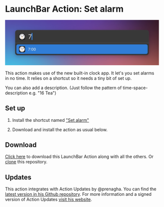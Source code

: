 # LaunchBar Action: Set alarm

<img src="01.jpg" width="644"/> 

This action makes use of the new built-in clock app. It let's you set alarms in no time. It relies on a shortcut so it needs a tiny bit of set up.

You can also add a description. (Just follow the pattern of time-space-description e.g. "16 Tea")

## Set up

1) Install the shortcut named ["Set alarm"](https://www.icloud.com/shortcuts/fdb0869ec1f04bab9390ba988d6e2eab)

2) Download and install the action as usual below. 

## Download

[Click here](https://github.com/Ptujec/LaunchBar/archive/refs/heads/master.zip) to download this LaunchBar Action along with all the others. Or [clone](https://docs.github.com/en/repositories/creating-and-managing-repositories/cloning-a-repository) this repository.

## Updates

This action integrates with Action Updates by @prenagha. You can find the [latest version in his Github repository](https://github.com/prenagha/launchbar). For more information and a signed version of Action Updates [visit his website](https://renaghan.com/launchbar/action-updates/).